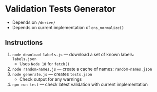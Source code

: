 # Validation Tests Generator

* Depends on `/derive/`
* Depends on current implementation of `ens_normalize()`

## Instructions

1. `node download-labels.js` — download a set of known labels: `labels.json`
	* Uses `Node 18` for `fetch()`
1. `node random-names.js` — create a cache of names: `random-names.json`
1. `node generate.js` — creates `tests.json` 
	* Check output for any warnings
1. `npm run test` — check latest validation with current implementation
